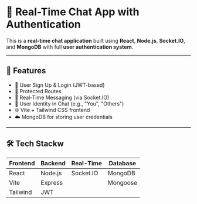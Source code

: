 # 💬 Real-Time Chat App with Authentication

This is a **real-time chat application** built using **React**, **Node.js**, **Socket.IO**, and **MongoDB** with full **user authentication system**.

---



## 🚀 Features

- 🔐 User Sign Up & Login (JWT-based)
- 🧠 Protected Routes
- 💬 Real-Time Messaging (via Socket.IO)
- 👤 User Identity in Chat (e.g., "You", "Others")
- 🌐 Vite + Tailwind CSS frontend
- ☁️ MongoDB for storing user credentials

---

## 🛠️ Tech Stackw

| Frontend | Backend | Real-Time | Database |
|----------|---------|-----------|----------|
| React    | Node.js | Socket.IO | MongoDB  |
| Vite     | Express |           | Mongoose |
| Tailwind | JWT     |           |          |



